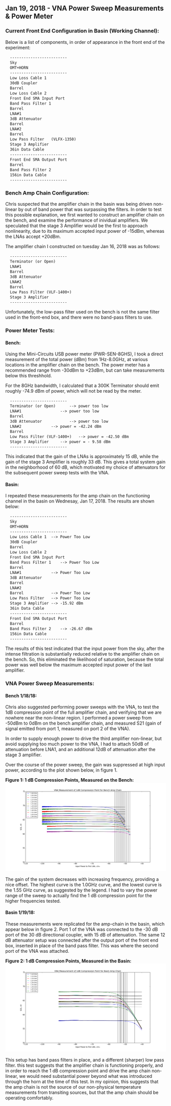 ## Jan 19, 2018 - VNA Power Sweep  Measurements & Power Meter
### Current Front End Configuration in Basin (Working Channel):

Below is a list of components, in order of appearance in the front end of the
experiment:
~~~
  -------------------------
  Sky
  OMT+HORN
  -------------------------
  Low Loss Cable 1 
  30dB Coupler
  Barrel
  Low Loss Cable 2
  Front End SMA Input Port
  Band Pass Filter 1 
  Barrel
  LNA#1 	
  3dB Attenuator
  Barrel
  LNA#2
  Barrel		
  Low Pass Filter	(VLFX-1350)
  Stage 3 Amplifier
  36in Data Cable
  -------------------------
  Front End SMA Output Port
  Barrel
  Band Pass Filter 2
  156in Data Cable
  -------------------------
~~~
### Bench Amp Chain Configuration:

Chris suspected that the amplifier chain in the basin was being driven
non-linear by out of band power that was surpassing the filters. In order to
test this possible explanation, we first wanted to construct an amplifier chain
on the bench, and examine the performance of inividual amplifiers. We speculated
that the stage 3 Amplifier would be the first to approach nonlinearity, due
to its maximum accepted input power of -15dBm, whereas the LNAs accept +20dBm.

The amplifier chain I constructed on tuesday Jan 16, 2018 was as follows:
~~~
  -------------------------
  Terminator (or Open)
  LNA#1
  Barrel
  3dB Attenuator
  LNA#2
  Barrel
  Low Pass Filter (VLF-1400+)
  Stage 3 Amplifier
  -------------------------
~~~
Unfortunately, the low-pass filter used on the bench is not the same filter used
in the front-end box, and there were no band-pass filters to use. 

### Power Meter Tests:

#### Bench:

Using the Mini-Circuits USB  power meter (PWR-SEN-8GHS), I took a direct
measurement of the total power (dBm) from 1Hz-8.0GHz, at various locations in
the amplifier chain on the bench. The power meter has a recommended range from
-30dBm to +23dBm, but can take measurements below this threshhold.

For the 8GHz bandwidth, I calculated that a 300K Terminator should emit roughly
-74.9 dBm of power, which will not be read by the meter. 
~~~
  -------------------------
  Terminator (or Open)		--> power too low
  LNA#1	       			--> power too low
  Barrel			
  3dB Attenuator			--> power too low
  LNA#2				--> power = -42.24 dBm
  Barrel				
  Low Pass Filter (VLF-1400+)	--> power = -42.50 dBm
  Stage 3 Amplifier		--> power = - 9.58 dBm
  -------------------------
~~~
This indicated that the gain of the LNAs is approximately 15 dB, while the gain
of the stage 3 Amplifier is roughly 33 dB. This gives a total system gain in the
neighborhood of 60 dB, which motivated my choice of attenuators for the
subsequent power sweep tests with the VNA.

#### Basin:

I repeated these measurements for the amp chain on the functioning channel in
the basin on Wednesay, Jan 17, 2018. The results are shown below:
~~~
  -------------------------
  Sky
  OMT+HORN
  -------------------------
  Low Loss Cable 1 	--> Power Too Low
  30dB Coupler
  Barrel
  Low Loss Cable 2
  Front End SMA Input Port
  Band Pass Filter 1 	--> Power Too Low
  Barrel
  LNA#1 			--> Power Too Low
  3dB Attenuator
  Barrel
  LNA#2
  Barrel			--> Power Too Low
  Low Pass Filter	--> Power Too Low
  Stage 3 Amplifier	--> -15.92 dBm
  36in Data Cable
  -------------------------
  Front End SMA Output Port
  Barrel
  Band Pass Filter 2	--> -26.67 dBm
  156in Data Cable
  -------------------------
~~~
The results of this test indicated that the input power from the sky, after the
intense filtration is substantially reduced relative to the amplifier chain on
the bench. So, this eliminated the likelihood of saturation, because the total
power was well below the maximum accepted input power of the last amplifier.

### VNA Power Sweep Measurements:

#### Bench 1/18/18:
Chris also suggested performing power sweeps with the VNA, to test the 1dB
compression point of the full amplifier chain, and verifying that we are nowhere
near the non-linear region. I performed a power sweep from -50dBm to 0dBm on the
bench amplifier chain, and measured S21 (gain of signal emitted from port 1,
measured on port 2 of the VNA).

In order to supply enough power to drive the third amplifier non-linear, but
avoid supplying too much power to the VNA, I had to attach 50dB of attenuation
before LNA1, and an additional 12dB of attenuation after the stage 3 amplifier.

Over the course of the power sweep, the gain was suppressed at high input power,
according to the plot shown below, in figure 1.

**Figure 1: 1 dB Compression Points, Measured on the Bench:**
![bench](1dBCompPoints.png)

The gain of the system decreases with increasing frequency, providing a nice
offset. The highest curve is the 1.0GHz curve, and the lowest curve is the 1.55
GHz curve, as suggested by the legend. I had to vary the power range of the
sweep to actually find the 1 dB compression point for the higher frequencies
tested.

#### Basin 1/19/18:

These measurements were replicated for the amp-chain in the basin, which appear
below in figure 2. Port 1 of the VNA was connected to the -30 dB port of the 30
dB directional coupler, with 15 dB of attenuation. The same 12 dB attenuator
setup was connected after the output port of the front end box, inserted in place of the band pass filter.
This was where the second port of the VNA was attached. 

**Figure 2: 1 dB Compression Points, Measured in the Basin:**
![basin](1dBCompPointsBasin.png)

This setup has band pass filters in place, and a different (sharper) low pass
filter. this test suggests that the amplifier chain is functioning properly, and
in order to reach the 1 dB compression point and drive the amp chain non-linear,
we would need substantial power beyond what was introduced through the horn at
the time of this test. In my opinion, this suggests that the amp chain is not
the source of our non-physical temperature measurements from transiting sources,
but that the amp chain should be operating comfortably.
